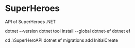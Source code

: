 # SuperHeroes
API of SuperHeroes .NET



dotnet --version
dotnet tool install --global dotnet-ef
dotnet ef

cd .\SuperHeroAPI
dotnet ef migrations add InitialCreate
